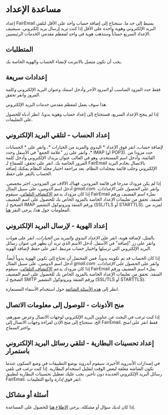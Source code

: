 # مساعدة الإعداد

إعداد FairEmail بسيط إلى حد ما. ستحتاج إلى إضافة حساب واحد على الأقل لتلقي البريد الإلكتروني وهوية واحدة على الأقل إذا كنت تريد إرسال بريد إلكتروني. سيضيف الإعداد السريع حساباً وستذهب هوية في واحد لمعظم مقدمي الخدمات الرئيسيين.

## المتطلبات

يجب أن تكون متصل بالانترنت لإنشاء الحساب والهوية الخاصة بك.

## إعدادات سريعة

فقط حدد المزود المناسب أو *المزود الآخر* وأدخل اسمك وعنوان البريد الإلكتروني وكلمة المرور وانقر *تحقق*.

هذا سوف يعمل لمعظم مقدمي خدمات البريد الإلكتروني.

إذا لم ينجح الإعداد السريع، فستحتاج إلى إعداد حساب وهوية يدويا، انظر أدناه للحصول على التعليمات.

## إعداد الحساب - لتلقي البريد الإلكتروني

لإضافة حساب، انقر فوق الإعداد * اليدوي والمزيد من الخيارات *، وانقر على * الحسابات *، وانقر على زر "علامة الجمع" في الأسفل وحدد IMAP (أو POP3). حدد مزودا من القائمة، وأدخل اسم المستخدم، وهو في الغالب عنوان بريدك الإلكتروني وأدخل كلمة المرور الخاصة بك. انقر على *تحقق*، للسماح لـ FairEmail بالاتصال بخادم البريد الإلكتروني وجلب قائمة بمجلدات النظام. بعد مراجعة اختيار مجلد النظام يمكنك إضافة الحساب بالنقر على *حفظ*.

إذا لم يكن مزودك مدرجا في قائمة المزودين، فهناك الآلاف من المزودين، اختر *مخصص*. أدخل اسم الدومين، على سبيل المثال *gmail.com* وانقر على *الحصول على الإعدادات*. إذا كان مزودك يدعم [الاكتشاف التلقائي](https://tools.ietf.org/html/rfc6186)، سيقوم FairEmail بملء اسم المضيف ورقم المنفذ، تحقق من تعليمات الإعداد الخاصة بالمزود الخاص بك للحصول على اسم المضيف الصحيح لـ IMAP ورقم المنفذ وبروتوكول التشفير (SSL/TLS أو STARTTLS). لمزيد من المعلومات حول هذا، يرجى النقر [هنا](https://github.com/M66B/FairEmail/blob/master/FAQ.md#authorizing-accounts).

## إعداد الهوية - لإرسال البريد الإلكتروني

بالمثل، لإضافة هوية، انقر على *الإعداد اليدوي والمزيد من الخيارات*، انقر على *هويات* وانقر على زر "إضافة" في الأسفل. أدخل الاسم الذي تريد أن يظهر في عنوان رسائل البريد الإلكتروني التي ترسلها واختيار حساب مرتبط. انقر على *حفظ* لإضافة الهوية.

إذا كان الحساب قد تم تكوينه يدوياً، فمن المحتمل أن تحتاج إلى تكوين الهوية يدوياً أيضاً. أدخل اسم الدومين، على سبيل المثال *gmail.com* وانقر على *الحصول على الإعدادات*. إذا كان مزودك يدعم [الاكتشاف التلقائي](https://tools.ietf.org/html/rfc6186)، سيقوم FairEmail بملء اسم المضيف ورقم المنفذ، تحقق من تعليمات الإعداد الخاصة بالمزود الخاص بك للحصول على اسم المضيف الصحيح لـ SMTP ورقم المنفذ وبروتوكول التشفير (SSL/TLS أو STARTTLS).

انظر إلى [هذه الأسئلة الشائعة](https://github.com/M66B/FairEmail/blob/master/FAQ.md#FAQ9) حول استخدام الأسماء المستعارة.

## منح الأذونات - للوصول إلى معلومات الاتصال

إذا كنت ترغب في البحث عن عناوين البريد الإلكتروني لوجهات الاتصال وعرض صورهم، الخ، ستحتاج إلى منح الإذن لقراءة وجهات الاتصال إلى FairEmail. فقط انقر على *امنح* واختر *السماح*.

## إعداد تحسينات البطارية - لتلقي رسائل البريد الإلكتروني باستمرار

في إصدارات الأندرويد الأخيرة، سيقوم أندرويد بوضع التطبيقات في وضع السكون عندما تكون الشاشة مغلقة لبعض الوقت لتقليل استخدام البطارية. إذا كنت ترغب في تلقي رسائل البريد الإلكتروني الجديدة دون تأخير، يجب عليك تعطيل تحسينات البطارية لتطبيق FairEmail. انقر فوق *إدارة* واتبع التعليمات.

## أسئلة أو مشاكل

إذا كان لديك سؤال أو مشكلة، يرجى [الاطلاع هنا](https://github.com/M66B/FairEmail/blob/master/FAQ.md) للحصول على المساعدة.